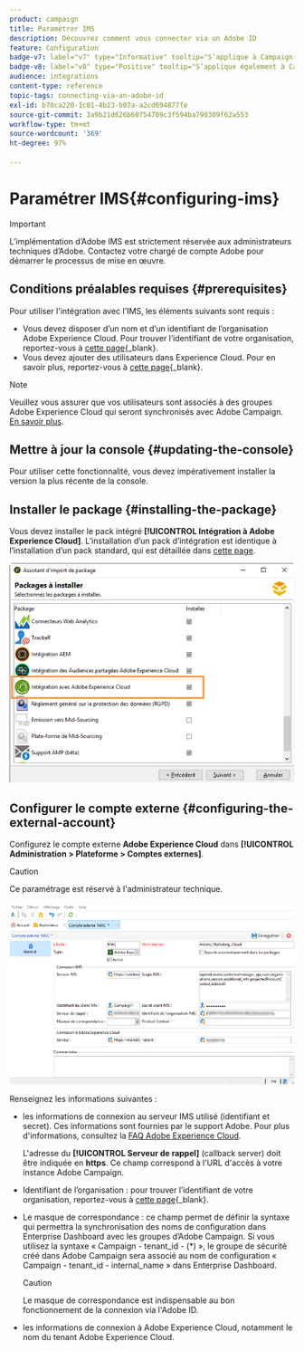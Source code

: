 ```yaml
---
product: campaign
title: Paramétrer IMS
description: Découvrez comment vous connecter via un Adobe ID
feature: Configuration
badge-v7: label="v7" type="Informative" tooltip="S’applique à Campaign Classic v7"
badge-v8: label="v8" type="Positive" tooltip="S’applique également à Campaign v8"
audience: integrations
content-type: reference
topic-tags: connecting-via-an-adobe-id
exl-id: b70ca220-1c81-4b23-b07a-a2cd694877fe
source-git-commit: 3a9b21d626b60754789c3f594ba798309f62a553
workflow-type: tm+mt
source-wordcount: '369'
ht-degree: 97%

---
```


# Paramétrer IMS{#configuring-ims}



>[!IMPORTANT]
>
>L’implémentation d’Adobe IMS est strictement réservée aux administrateurs techniques d’Adobe. Contactez votre chargé de compte Adobe pour démarrer le processus de mise en œuvre.

## Conditions préalables requises {#prerequisites}

Pour utiliser l&#39;intégration avec l&#39;IMS, les éléments suivants sont requis :

* Vous devez disposer d’un nom et d’un identifiant de l’organisation Adobe Experience Cloud. Pour trouver l’identifiant de votre organisation, reportez-vous à [cette page](https://experienceleague.adobe.com/docs/core-services/interface/administration/organizations.html?lang=fr){_blank}.
* Vous devez ajouter des utilisateurs dans Experience Cloud. Pour en savoir plus, reportez-vous à [cette page](https://experienceleague.adobe.com/docs/core-services/interface/administration/admin-getting-started.html?lang=fr){_blank}.

>[!NOTE]
>
>Veuillez vous assurer que vos utilisateurs sont associés à des groupes Adobe Experience Cloud qui seront synchronisés avec Adobe Campaign. [En savoir plus](#configuring-the-external-account).

## Mettre à jour la console {#updating-the-console}

Pour utiliser cette fonctionnalité, vous devez impérativement installer la version la plus récente de la console.

## Installer le package {#installing-the-package}

Vous devez installer le pack intégré **[!UICONTROL Intégration à Adobe Experience Cloud]**. L’installation d’un pack d’intégration est identique à l’installation d’un pack standard, qui est détaillée dans [cette page](../../installation/using/installing-campaign-standard-packages.md).

![](assets/ims_6.png)

## Configurer le compte externe {#configuring-the-external-account}

Configurez le compte externe **Adobe Experience Cloud** dans **[!UICONTROL Administration > Plateforme > Comptes externes]**.

>[!CAUTION]
>
>Ce paramétrage est réservé à l&#39;administrateur technique.

![](assets/ims_5.png)

Renseignez les informations suivantes :

* les informations de connexion au serveur IMS utilisé (identifiant et secret). Ces informations sont fournies par le support Adobe. Pour plus d&#39;informations, consultez la [FAQ Adobe Experience Cloud](https://experienceleague.adobe.com/docs/core-services/interface/manage-users-and-products/faq.html?lang=fr).

  L&#39;adresse du **[!UICONTROL Serveur de rappel]** (callback server) doit être indiquée en **https**. Ce champ correspond à l&#39;URL d&#39;accès à votre instance Adobe Campaign.

* Identifiant de l’organisation : pour trouver l’identifiant de votre organisation, reportez-vous à [cette page](https://experienceleague.adobe.com/docs/core-services/interface/administration/organizations.html?lang=fr){_blank}.
* Le masque de correspondance : ce champ permet de définir la syntaxe qui permettra la synchronisation des noms de configuration dans Enterprise Dashboard avec les groupes d’Adobe Campaign. Si vous utilisez la syntaxe « Campaign - tenant_id - (&#42;) », le groupe de sécurité créé dans Adobe Campaign sera associé au nom de configuration « Campaign - tenant_id - internal_name » dans Enterprise Dashboard.

  >[!CAUTION]
  >
  >Le masque de correspondance est indispensable au bon fonctionnement de la connexion via l&#39;Adobe ID.

* les informations de connexion à Adobe Experience Cloud, notamment le nom du tenant Adobe Experience Cloud.
